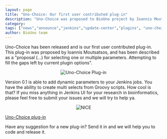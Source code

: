 ```yaml
---
layout: page
title: "Uno-Choice: Our first user contributed plug-in"
description: "Uno-Choice was proposed to BioUno project by Ioannis Moutsatsos"
category: 
tags: ["news","announce","jenkins","update-center","plugins", "uno-choice-plugin"]
author: BioUno team
---
```


Uno-Choice has been released and is our first user contributed plug-in. This 
plug-in was proposed by Ioannis Moutsatsos, and has been described as a "proposal 
(...) for selecting one or multiple parameters. Attempting to fill the gaps left 
by current plugin options".

<center><img src='{{ site.url }}/assets/posts/uno-choice-001.png' alt="Uno-Choice Plug-in" /></center>

Version 0.1 is able to add dynamic parameters to your Jenkins jobs. You 
have the ability to create multi selects from Groovy scripts. How cool is that? 
If you miss anything in Jenkins UI for your research in bioinformatics, please 
feel free to submit your issues and we will try to help ya.

<center><img src='{{ site.url }}/assets/posts/NICE.gif' alt="NICE" /></center>

<p>
<a href="https://github.com/biouno/uno-choice-plugin">Uno-Choice plug-in</a>
</p>

Have any suggestion for a new plug-in? Send it in and we will help you 
to code and release it.